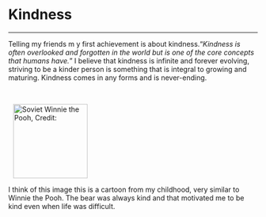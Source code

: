 # Kindness 
<hr />

<p>Telling my friends m y first achievement is about kindness.<q><em>Kindness is often overlooked and forgotten in the world but is one of the core concepts that humans have.</em></q> I believe that kindness is infinite and forever evolving, striving to be a kinder person is something that is integral to growing and maturing. Kindness comes in any forms and is never-ending. </p>
<br />
<p>
<img src="https://th-thumbnailer.cdn-si-edu.com/JAVhtElzjt4UXUBFpV39v4Rp45g=/fit-in/1600x0/https%3A%2F%2Ftf-cmsv2-smithsonianmag-media.s3.amazonaws.com%2Ffiler%2F8e%2F10%2F8e1055b4-701e-4182-a809-a7b1b52fdc1b%2Fscreen_shot_2014-12-01_at_122459_pm.jpg" alt ="Soviet Winnie the Pooh, Credit:"  height="150" align ="center" style=padding-left:10px>
<br />
<p> I think of this image this is a cartoon from my childhood, very similar to Winnie the Pooh. The bear was always kind and that motivated me to be kind even when life was difficult.</p>
